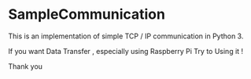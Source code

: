 # SampleCommunication

This is an implementation of simple TCP / IP communication in Python 3.

If you want Data Transfer , especially using Raspberry Pi
Try to Using it !
 
Thank you
